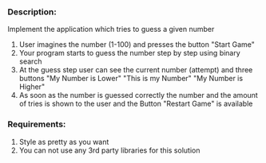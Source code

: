 ### Description:

Implement the application which tries to guess a given number

1. User imagines the number (1-100) and presses the button "Start Game"
2. Your program starts to guess the number step by step using binary search
3. At the guess step user can see the current number  (attempt) and three buttons "My Number is Lower" "This is my Number" "My Number is Higher"
4. As soon as the number is guessed correctly the number and the amount of tries is shown to the user and the Button "Restart Game" is available

### Requirements:

1. Style as pretty as you want
2. You can not use any 3rd party libraries for this solution

